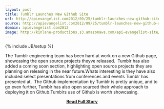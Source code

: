 ```yaml
---
layout: post
title: Tumblr Launches New Github Site
url: http://apievangelist.com2012/09/25/tumblr-launches-new-github-site/
source: http://apievangelist.com2012/09/25/tumblr-launches-new-github-site/
domain: apievangelist.com2012
image: http://kinlane-productions.s3.amazonaws.com/api-evangelist-site/blog/tumblr-black-logo.png
---
```

{% include JB/setup %}<p>The Tumblr engineering team has been hard at work on a new Github page, showcasing the open source projects theyve released.  Tumblr has also added a coming soon section, highlighting open source projects they are planning on releasing in the near future.Whats interesting is they have also included select presentations from conferences and events Tumblr has presented at.  The Github implementation by Tumblr is pretty unique, and to go even further, Tumblr has also open sourced their whole approach to deploying it on Github.Tumblrs use of Github is worth showcasing.</p>
<center><p><a href="http://apievangelist.com2012/09/25/tumblr-launches-new-github-site/" style='padding:25px; font-sze:18px; font-weight: bold;'>Read Full Story</a></p></center>
